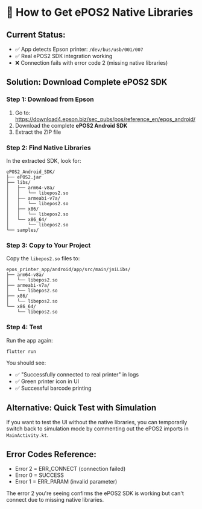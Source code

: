 # 🔧 How to Get ePOS2 Native Libraries

## Current Status:
- ✅ App detects Epson printer: `/dev/bus/usb/001/007`
- ✅ Real ePOS2 SDK integration working
- ❌ Connection fails with error code 2 (missing native libraries)

## Solution: Download Complete ePOS2 SDK

### Step 1: Download from Epson
1. Go to: https://download4.epson.biz/sec_pubs/pos/reference_en/epos_android/
2. Download the complete **ePOS2 Android SDK**
3. Extract the ZIP file

### Step 2: Find Native Libraries
In the extracted SDK, look for:
```
ePOS2_Android_SDK/
├── ePOS2.jar
├── libs/
│   ├── arm64-v8a/
│   │   └── libepos2.so
│   ├── armeabi-v7a/
│   │   └── libepos2.so
│   ├── x86/
│   │   └── libepos2.so
│   └── x86_64/
│       └── libepos2.so
└── samples/
```

### Step 3: Copy to Your Project
Copy the `libepos2.so` files to:
```
epos_printer_app/android/app/src/main/jniLibs/
├── arm64-v8a/
│   └── libepos2.so
├── armeabi-v7a/
│   └── libepos2.so
├── x86/
│   └── libepos2.so
└── x86_64/
    └── libepos2.so
```

### Step 4: Test
Run the app again:
```bash
flutter run
```

You should see:
- ✅ "Successfully connected to real printer" in logs
- ✅ Green printer icon in UI
- ✅ Successful barcode printing

## Alternative: Quick Test with Simulation

If you want to test the UI without the native libraries, you can temporarily switch back to simulation mode by commenting out the ePOS2 imports in `MainActivity.kt`.

## Error Codes Reference:
- Error 2 = ERR_CONNECT (connection failed)
- Error 0 = SUCCESS
- Error 1 = ERR_PARAM (invalid parameter)

The error 2 you're seeing confirms the ePOS2 SDK is working but can't connect due to missing native libraries.
